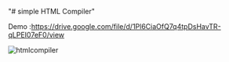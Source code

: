 
  "# simple HTML Compiler" 

  Demo :https://drive.google.com/file/d/1Pl6CiaOfQ7q4tpDsHavTR-qLPEI07eF0/view 
  




![htmlcompiler](https://user-images.githubusercontent.com/82724101/133897870-b0720799-6c2b-4bf4-8538-5b69d1054ef1.JPG)
